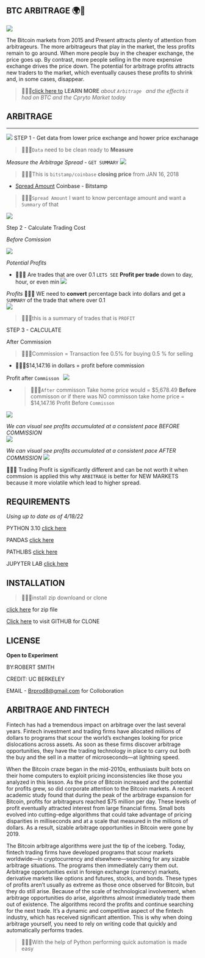 ## BTC ARBITRAGE  🌍🏁
 ![](pics/d83466c6da8813f4af0c842fa64d9b32.jpg)

The Bitcoin markets from 2015 and Present attracts plenty of attention from arbitrageurs. The more arbitrageurs that play in the market, the less profits remain to go around. When more people buy in the cheaper exchange, the price goes up. By contrast, more people selling in the more expensive exchange drives the price down. The potential for arbitrage profits attracts new traders to the market, which eventually causes these profits to shrink and, in some cases, disappear.

>👨🏿‍⚖️[click here  to](https://captainaltcoin.com/bitcoin-arbitrage/)  **LEARN MORE** *about   `Arbitrage ` and the effects it had on BTC and the Cpryto Market today*

## ARBITRAGE 
---
![](pics/overlay.png)
STEP 1 - Get data from lower price exchange and hower price exchanage 
>👨🏿‍⚖️`Data` need to be clean ready to **Measure**

*Measure the Arbitrage Spread* - `GET SUMMARY`
    ![](pics/spread%20summary.png)

>👨🏿‍⚖️This is  `bitstamp/coinbase` **closing price**  from JAN 16, 2018 
  
  * [Spread Amount](https://www.investopedia.com/terms/s/spread.asp#:~:text=In%20finance%2C%20a%20spread%20refers%20to%20the%20difference,%28from%20sellers%29%20prices%20of%20a%20security%20or%20asset) Coinbase - Bitstamp    
  >👨🏿‍⚖️`Spread Amount` I want to know percentage amount and want a  `Summary` of that

![](pics/summary.png)

Step 2 - Calculate Trading Cost

*Before Comission*
 
![](pics/proftper.png)

*Potential Profits*
   
   * 👨🏿‍⚖️ Are trades that are over  0.1
`LETS SEE` **Profit per trade** down to day, hour, or even min 
   ![](pics/minsectrade.png)

   *Profits*
  👨🏿‍⚖️ WE need to **convert** percentage back into dollars and get a `SUMMARY` of the trade that where over 0.1  
  ![](pics/backtodollar.png)
 
 >👨🏿‍⚖️this is a summary of  trades that is `PROFIT`

STEP 3 - CALCULATE 
  
 After Commission
 
 >👨🏿‍⚖️Commission = Transaction fee 0.5% for buying 0.5 % for selling 
   *  👨🏿‍⚖️$14,147.16 in dollars = profit before commission

   Profit after `Commisson `
   ![](pics/profitbefore.png)
   * >👨🏿‍⚖️`After` commisson Take home price would = $5,678.49 **Before** commisson or if there was NO commisson take home price = $14,147.16 
  Profit Before `Commisson `
  
   ![](pics/profitafter.png)
  
  *We can visual see profits accumulated at a consistent pace BEFORE COMMISSION*  
  ![](pics/cumbeforecomis.png)
   
   
   *We can visual see profits accumulated at a consistent pace AFTER COMMISSION* 
   ![](pics/cumaftercomision.png)


   👨🏿‍⚖️ Trading Profit is significantly different and can be not worth it when commsion is applied this why `ARBITRAGE` is better for NEW MARKETS because it more violatile which lead to higher spread. 
 
 ## REQUIREMENTS
 *Using up to date as of 4/18/22*
 
 PYTHON 3.10 [click here](https://www.python.org/downloads/)

PANDAS [click here](https://pandas.pydata.org/pandas-docs/stable/getting_started/install.html)

PATHLIBS [click here](https://pypi.org/project/pathlib/)

JUPYTER LAB [click here](https://jupyterlab.readthedocs.io/en/stable/getting_started/installation.html)

 
 
 ## INSTALLATION

>👨🏿‍⚖️install  zip downloand or clone 
   
   [click here](https://github.com/brprod8/Abitrage.git) for zip file

   [Click here](https://github.com/brprod8/Abitrage) to visit  GITHUB for CLONE
## LICENSE
**Open to Experiment**

BY:ROBERT SMITH

 CREDIT: UC BERKELEY

EMAIL - Brprod8@gmail.com for Colloboration 
 ## ARBITRAGE AND FINTECH
  
  Fintech has had a tremendous impact on arbitrage over the last several years. Fintech investment and trading firms have allocated millions of dollars to programs that scour the world’s exchanges looking for price dislocations across assets. As soon as these firms discover arbitrage opportunities, they have the trading technology in place to carry out both the buy and the sell in a matter of microseconds—at lightning speed.

  When the Bitcoin craze began in the mid-2010s, enthusiasts built bots on their home computers to exploit pricing inconsistencies like those you analyzed in this lesson. As the price of Bitcoin increased and the potential for profits grew, so did corporate attention to the Bitcoin markets. A recent academic study found that during the peak of the arbitrage expansion for Bitcoin, profits for arbitrageurs reached $75 million per day.
  These levels of profit eventually attracted interest from large financial firms. Small bots evolved into cutting-edge algorithms that could take advantage of pricing disparities in milliseconds and at a scale that measured in the millions of dollars. As a result, sizable arbitrage opportunities in Bitcoin were gone by 2019.

The Bitcoin arbitrage algorithms were just the tip of the iceberg. Today, fintech trading firms have developed programs that scour markets worldwide—in cryptocurrency and elsewhere—searching for any sizable arbitrage situations. The programs then immediately carry them out. Arbitrage opportunities exist in foreign exchange (currency) markets, derivative markets like options and futures, stocks, and bonds. These types of profits aren’t usually as extreme as those once observed for Bitcoin, but they do still arise.
Because of the scale of technological involvement, when arbitrage opportunities do arise, algorithms almost immediately trade them out of existence. The algorithms record the profits and continue searching for the next trade. It’s a dynamic and competitive aspect of the fintech industry, which has received significant attention. This is why when doing arbitrage yourself, you need to rely on writing code that quickly and automatically performs trades.

>👨🏿‍⚖️With the help of Python performing  quick automation is made easy

